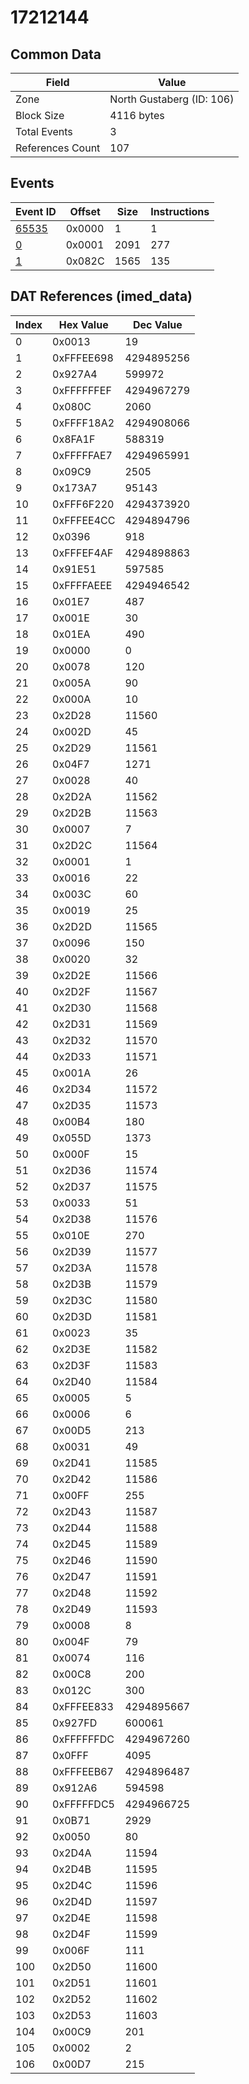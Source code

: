 # 17212144

## Common Data

| Field            | Value                     |
|------------------|---------------------------|
| Zone             | North Gustaberg (ID: 106) |
| Block Size       | 4116 bytes                |
| Total Events     | 3                         |
| References Count | 107                       |

## Events

| Event ID            | Offset   |   Size |   Instructions |
|---------------------|----------|--------|----------------|
| [65535](./65535.md) | 0x0000   |      1 |              1 |
| [0](./0.md)         | 0x0001   |   2091 |            277 |
| [1](./1.md)         | 0x082C   |   1565 |            135 |

## DAT References (imed_data)

|   Index | Hex Value   |   Dec Value |
|---------|-------------|-------------|
|       0 | 0x0013      |          19 |
|       1 | 0xFFFEE698  |  4294895256 |
|       2 | 0x927A4     |      599972 |
|       3 | 0xFFFFFFEF  |  4294967279 |
|       4 | 0x080C      |        2060 |
|       5 | 0xFFFF18A2  |  4294908066 |
|       6 | 0x8FA1F     |      588319 |
|       7 | 0xFFFFFAE7  |  4294965991 |
|       8 | 0x09C9      |        2505 |
|       9 | 0x173A7     |       95143 |
|      10 | 0xFFF6F220  |  4294373920 |
|      11 | 0xFFFEE4CC  |  4294894796 |
|      12 | 0x0396      |         918 |
|      13 | 0xFFFEF4AF  |  4294898863 |
|      14 | 0x91E51     |      597585 |
|      15 | 0xFFFFAEEE  |  4294946542 |
|      16 | 0x01E7      |         487 |
|      17 | 0x001E      |          30 |
|      18 | 0x01EA      |         490 |
|      19 | 0x0000      |           0 |
|      20 | 0x0078      |         120 |
|      21 | 0x005A      |          90 |
|      22 | 0x000A      |          10 |
|      23 | 0x2D28      |       11560 |
|      24 | 0x002D      |          45 |
|      25 | 0x2D29      |       11561 |
|      26 | 0x04F7      |        1271 |
|      27 | 0x0028      |          40 |
|      28 | 0x2D2A      |       11562 |
|      29 | 0x2D2B      |       11563 |
|      30 | 0x0007      |           7 |
|      31 | 0x2D2C      |       11564 |
|      32 | 0x0001      |           1 |
|      33 | 0x0016      |          22 |
|      34 | 0x003C      |          60 |
|      35 | 0x0019      |          25 |
|      36 | 0x2D2D      |       11565 |
|      37 | 0x0096      |         150 |
|      38 | 0x0020      |          32 |
|      39 | 0x2D2E      |       11566 |
|      40 | 0x2D2F      |       11567 |
|      41 | 0x2D30      |       11568 |
|      42 | 0x2D31      |       11569 |
|      43 | 0x2D32      |       11570 |
|      44 | 0x2D33      |       11571 |
|      45 | 0x001A      |          26 |
|      46 | 0x2D34      |       11572 |
|      47 | 0x2D35      |       11573 |
|      48 | 0x00B4      |         180 |
|      49 | 0x055D      |        1373 |
|      50 | 0x000F      |          15 |
|      51 | 0x2D36      |       11574 |
|      52 | 0x2D37      |       11575 |
|      53 | 0x0033      |          51 |
|      54 | 0x2D38      |       11576 |
|      55 | 0x010E      |         270 |
|      56 | 0x2D39      |       11577 |
|      57 | 0x2D3A      |       11578 |
|      58 | 0x2D3B      |       11579 |
|      59 | 0x2D3C      |       11580 |
|      60 | 0x2D3D      |       11581 |
|      61 | 0x0023      |          35 |
|      62 | 0x2D3E      |       11582 |
|      63 | 0x2D3F      |       11583 |
|      64 | 0x2D40      |       11584 |
|      65 | 0x0005      |           5 |
|      66 | 0x0006      |           6 |
|      67 | 0x00D5      |         213 |
|      68 | 0x0031      |          49 |
|      69 | 0x2D41      |       11585 |
|      70 | 0x2D42      |       11586 |
|      71 | 0x00FF      |         255 |
|      72 | 0x2D43      |       11587 |
|      73 | 0x2D44      |       11588 |
|      74 | 0x2D45      |       11589 |
|      75 | 0x2D46      |       11590 |
|      76 | 0x2D47      |       11591 |
|      77 | 0x2D48      |       11592 |
|      78 | 0x2D49      |       11593 |
|      79 | 0x0008      |           8 |
|      80 | 0x004F      |          79 |
|      81 | 0x0074      |         116 |
|      82 | 0x00C8      |         200 |
|      83 | 0x012C      |         300 |
|      84 | 0xFFFEE833  |  4294895667 |
|      85 | 0x927FD     |      600061 |
|      86 | 0xFFFFFFDC  |  4294967260 |
|      87 | 0x0FFF      |        4095 |
|      88 | 0xFFFEEB67  |  4294896487 |
|      89 | 0x912A6     |      594598 |
|      90 | 0xFFFFFDC5  |  4294966725 |
|      91 | 0x0B71      |        2929 |
|      92 | 0x0050      |          80 |
|      93 | 0x2D4A      |       11594 |
|      94 | 0x2D4B      |       11595 |
|      95 | 0x2D4C      |       11596 |
|      96 | 0x2D4D      |       11597 |
|      97 | 0x2D4E      |       11598 |
|      98 | 0x2D4F      |       11599 |
|      99 | 0x006F      |         111 |
|     100 | 0x2D50      |       11600 |
|     101 | 0x2D51      |       11601 |
|     102 | 0x2D52      |       11602 |
|     103 | 0x2D53      |       11603 |
|     104 | 0x00C9      |         201 |
|     105 | 0x0002      |           2 |
|     106 | 0x00D7      |         215 |
